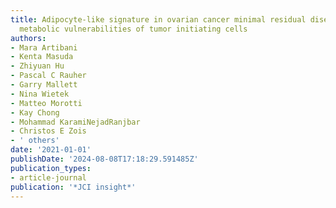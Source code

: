 ```yaml
---
title: Adipocyte-like signature in ovarian cancer minimal residual disease identifies
  metabolic vulnerabilities of tumor initiating cells
authors:
- Mara Artibani
- Kenta Masuda
- Zhiyuan Hu
- Pascal C Rauher
- Garry Mallett
- Nina Wietek
- Matteo Morotti
- Kay Chong
- Mohammad KaramiNejadRanjbar
- Christos E Zois
- ' others'
date: '2021-01-01'
publishDate: '2024-08-08T17:18:29.591485Z'
publication_types:
- article-journal
publication: '*JCI insight*'
---
```

